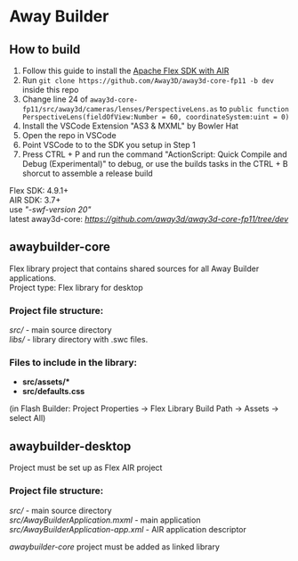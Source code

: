 # Away Builder

## How to build
1. Follow this guide to install the [Apache Flex SDK with AIR](https://joshblog.net/2024/how-to-install-apache-flex-with-adobe-air-from-harman/)
2. Run `git clone https://github.com/Away3D/away3d-core-fp11 -b dev` inside this repo
3. Change line 24 of `away3d-core-fp11/src/away3d/cameras/lenses/PerspectiveLens.as` to  `public function PerspectiveLens(fieldOfView:Number = 60, coordinateSystem:uint = 0)`
4. Install the VSCode Extension "AS3 & MXML" by Bowler Hat
5. Open the repo in VSCode
6. Point VSCode to to the SDK you setup in Step 1
7. Press CTRL + P and run the command "ActionScript: Quick Compile and Debug (Experimental)" to debug, or use the builds tasks in the CTRL + B shorcut to assemble a release build

Flex SDK: 4.9.1+  
AIR SDK: 3.7+  
use _"-swf-version 20"_  
latest away3d-core: _https://github.com/away3d/away3d-core-fp11/tree/dev_  

## awaybuilder-core
Flex library project that contains shared sources for all Away Builder applications.  
Project type: Flex library for desktop  

### Project file structure:
_src/_ - main source directory  
_libs/_ - library directory with .swc files.

### Files to include in the library:
* __src/assets/*__  
* __src/defaults.css__  

(in Flash Builder: Project Properties -> Flex Library Build Path -> Assets -> select All)

## awaybuilder-desktop
Project must be set up as Flex AIR project  

### Project file structure:
_src/_ - main source directory  
_src/AwayBuilderApplication.mxml_ - main application  
_src/AwayBuilderApplication-app.xml_ - AIR application descriptor  

_awaybuilder-core_ project must be added as linked library  
